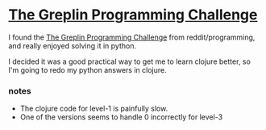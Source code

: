 # [The Greplin Programming Challenge](http://challenge.greplin.com/)

I found the [The Greplin Programming Challenge](http://challenge.greplin.com/) from
reddit/programming, and really enjoyed solving it in python.

I decided it was a good practical way to get me to learn
clojure better, so I'm going to redo my python answers in
clojure.

### notes

- The clojure code for level-1 is painfully slow.
- One of the versions seems to handle 0 incorrectly for level-3
